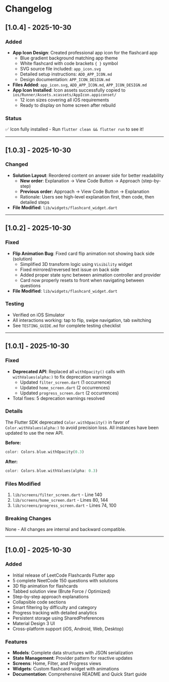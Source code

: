 # Changelog

## [1.0.4] - 2025-10-30

### Added
- **App Icon Design**: Created professional app icon for the flashcard app
  - Blue gradient background matching app theme
  - White flashcard with code brackets `{ }` symbol
  - SVG source file included: `app_icon.svg`
  - Detailed setup instructions: `ADD_APP_ICON.md`
  - Design documentation: `APP_ICON_DESIGN.md`
- **Files Added**: `app_icon.svg`, `ADD_APP_ICON.md`, `APP_ICON_DESIGN.md`
- **App Icon Installed**: Icon assets successfully copied to `ios/Runner/Assets.xcassets/AppIcon.appiconset/`
  - 12 icon sizes covering all iOS requirements
  - Ready to display on home screen after rebuild

### Status
✅ Icon fully installed - Run `flutter clean && flutter run` to see it!

---

## [1.0.3] - 2025-10-30

### Changed
- **Solution Layout**: Reordered content on answer side for better readability
  - **New order**: Explanation → View Code Button → Approach (step-by-step)
  - **Previous order**: Approach → View Code Button → Explanation
  - Rationale: Users see high-level explanation first, then code, then detailed steps
- **File Modified**: `lib/widgets/flashcard_widget.dart`

---

## [1.0.2] - 2025-10-30

### Fixed
- **Flip Animation Bug**: Fixed card flip animation not showing back side (solution)
  - Simplified 3D transform logic using `Visibility` widget
  - Fixed mirrored/reversed text issue on back side
  - Added proper state sync between animation controller and provider
  - Card now properly resets to front when navigating between questions
- **File Modified**: `lib/widgets/flashcard_widget.dart`

### Testing
- Verified on iOS Simulator
- All interactions working: tap to flip, swipe navigation, tab switching
- See `TESTING_GUIDE.md` for complete testing checklist

---

## [1.0.1] - 2025-10-30

### Fixed
- **Deprecated API**: Replaced all `withOpacity()` calls with `withValues(alpha:)` to fix deprecation warnings
  - Updated `filter_screen.dart` (1 occurrence)
  - Updated `home_screen.dart` (2 occurrences)
  - Updated `progress_screen.dart` (2 occurrences)
- Total fixes: 5 deprecation warnings resolved

### Details
The Flutter SDK deprecated `Color.withOpacity()` in favor of `Color.withValues(alpha:)` to avoid precision loss. All instances have been updated to use the new API.

**Before:**
```dart
color: Colors.blue.withOpacity(0.3)
```

**After:**
```dart
color: Colors.blue.withValues(alpha: 0.3)
```

### Files Modified
1. `lib/screens/filter_screen.dart` - Line 140
2. `lib/screens/home_screen.dart` - Lines 80, 144
3. `lib/screens/progress_screen.dart` - Lines 74, 100

### Breaking Changes
None - All changes are internal and backward compatible.

---

## [1.0.0] - 2025-10-30

### Added
- Initial release of LeetCode Flashcards Flutter app
- 5 complete NeetCode 150 questions with solutions
- 3D flip animation for flashcards
- Tabbed solution view (Brute Force / Optimized)
- Step-by-step approach explanations
- Collapsible code sections
- Smart filtering by difficulty and category
- Progress tracking with detailed analytics
- Persistent storage using SharedPreferences
- Material Design 3 UI
- Cross-platform support (iOS, Android, Web, Desktop)

### Features
- **Models**: Complete data structures with JSON serialization
- **State Management**: Provider pattern for reactive updates
- **Screens**: Home, Filter, and Progress views
- **Widgets**: Custom flashcard widget with animations
- **Documentation**: Comprehensive README and Quick Start guide
